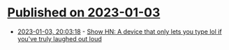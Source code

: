 # [Published on 2023-01-03](index.md)

* [2023-01-03, 20:03:18](https://news.ycombinator.com/item?id=34237195) - [Show HN: A device that only lets you type lol if you've truly laughed out loud](https://twitter.com/lanewinfield/status/1610294277434933249)
